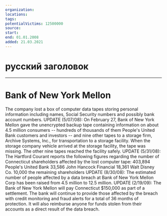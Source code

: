```yaml
---
organization: 
locations: 
tags: 
potentialVictims: 12500000
source: 
start: 
end: 01.01.2008
added: 21.03.2021
---
```


# русский заголовок

---

# Bank of New York Mellon

The company lost a box of computer              data tapes storing personal information including names, Social Security              numbers and possibly bank account numbers. UPDATE             (5/07/08): On February 27, Bank of New York Mellon gave the unencrypted              backup tape containing information on about 4.5 million consumers              -- hundreds of thousands of them People's United Bank customers              and investors -- and nine other tapes to a storage firm, Archive Systems,              Inc., for transportation to a storage facility. When the storage company              vehicle arrived at the storage facility, the tape was missing. The              other nine tapes reached the facility safely. UPDATE             (5/31/08): The Hartford              Courant reports the following figures regarding the number of              Connecticut shareholders affected by the lost computer tape:              403,894 People's United Bank             33,586 John Hancock Financial             18,361 Walt Disney Co.             10,000 the remaining shareholders UPDATE             (8/30/08): The estimated number of people affected by a data breach              at Bank of New York Mellon Corp has been raised from 4.5 million to              12.5 million. UPDATE             (2/19/09):              The Bank of New York Mellon will pay Connecticut $150,000 as part              of a settlement. The bank will continue to provide those affected              by the breach with credit monitoring and fraud alerts for a total              of 36 months of protection. It will also reimburse anyone for funds              stolen from their accounts as a direct result of the data breach.
